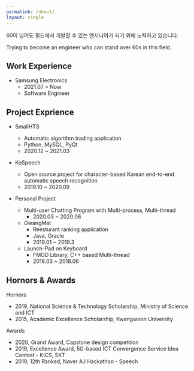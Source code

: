 ```yaml
---
permalink: /about/
layout: single
---
```


60이 넘어도 필드에서 개발할 수 있는 엔지니어가 되기 위해 노력하고 있습니다.

Trying to become an engineer who can stand over 60s in this field.

## Work Experience

- Samsung Electronics
    - 2021.07 ~ Now
    - Software Engineer

## Project Exprience

- SmallHTS
    - Automatic algorithm trading application
    - Python, MySQL, PyQt
    - 2020.12 ~ 2021.03

- KoSpeech
    - Open source project for character-based Korean end-to-end automatic speech recognition
    - 2019.10 ~ 2020.09

- Personal Project
    - Multi-user Chatting Program with Multi-process, Multi-thread
        - 2020.03 ~ 2020.06
    - GwangMat
        - Reesturant ranking application
        - Java, Oracle
        - 2019.01 ~ 2019.3
    - Launch-Pad on Keyboard
        - FMOD Library, C++ based Multi-thread
        - 2018.03 ~ 2018.06

## Hornors & Awards

Hornors

- 2019, National Science & Technology Scholarship, Ministry of Science and ICT
- 2015, Academic Excellence Scholarship, Kwangwoon University

Awards

- 2020, Grand Award, Capstone design competition
- 2019, Excellence Award, 5G-based ICT Convergence Service Idea Contest - KICS, SKT
- 2019, 12th Ranked, Naver A.I Hackathon - Speech